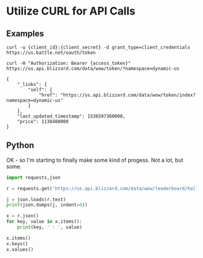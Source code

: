 # Utilize CURL for API Calls



## Examples


```
curl -u {client_id}:{client_secret} -d grant_type=client_credentials https://us.battle.net/oauth/token
```

```
curl -H "Authorization: Bearer {access_token}" https://us.api.blizzard.com/data/wow/token/?namespace=dynamic-us
```

```
{
    "_links": {
        "self": {
            "href": "https://us.api.blizzard.com/data/wow/token/index?namespace=dynamic-us"
        }
    },
    "last_updated_timestamp": 1536597360000,
    "price": 1138480000
}
```

## Python

OK - so I'm starting to finally make some kind of progess. Not a lot, but some.


```python
import requests,json

r = requests.get('https://us.api.blizzard.com/data/wow/leaderboard/hall-of-fame/uldir/alliance?namespace=dynamic-us&locale=en_US&access_token=US5jwGwLcqXejsw3A3RSiYJfuE6OsFXjxP')

j = json.loads(r.text)
print(json.dumps(j, indent=4))

x = r.json()
for key, value in x.items():
    print(key, ' : ', value)

x.items()
x.keys()
x.values()
```

